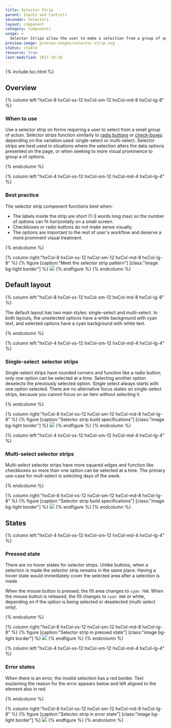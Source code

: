 ```yaml
---
title: Selector Strip
parent: Inputs and Controls
secondar: Selectors
layout: component
category: Components
usage: >
  Selector Strips allow the user to make a selection from a group of options. This pattern is a more visually prominent alternative to check boxes (multi-select) or radio buttons (single-select).
preview-image: preview-images/selector-strip.svg
status: stable
resource: true
last-modified: 2017-10-29
---
```


{% include toc.html %}

## Overview

<div class="hxRow">

{% column left:"hxCol-8 hxCol-xs-12 hxCol-sm-12 hxCol-md-8 hxCol-lg-8" %}

### When to use

Use a selector strip on forms requiring a user to select from a small group of action. Selector strips function similarly to [radio buttons]({{site.baseurl}}/components/radio-buttons.html) or [check-boxes]({{site.baseurl}}/components/checkboxes.html) depending on the variation used: single-select or multi-select. Selector strips are best used in situations where the selection alters the data options presented on the page, or when seeking to more visual prominence to group a of options.

{% endcolumn %}

</div>

<div class="hxRow">

{% column left:"hxCol-4 hxCol-xs-12 hxCol-sm-12 hxCol-md-4 hxCol-lg-4" %}

### Best practice

The selector strip component functions best when:

- The labels inside the strip are short (1-3 words long max) so the number of options can fit horizontally on a small screen.
- Checkboxes or radio buttons do not make sense visually.
- The options are important to the rest of user's workflow and deserve a more prominent visual treatment. 	

{% endcolumn %}

{% column right:"hxCol-8 hxCol-xs-12 hxCol-sm-12 hxCol-md-8 hxCol-lg-8" %}
{% figure [caption:"Meet the selector strip pattern"] [class:"image bg-light border"] %}
![]({{site.url}}/assets/images/components/inputs-and-controls/selector-strip/select-strip-hero.svg)
{% endfigure %}
{% endcolumn %}

</div>

## Default layout

<div class="hxRow">

{% column left:"hxCol-8 hxCol-xs-12 hxCol-sm-12 hxCol-md-8 hxCol-lg-8" %}

The default layout has two main styles: single-select and multi-select. In both layouts, the unselected options have a white background with cyan text, and selected options have a cyan background with white text. 

{% endcolumn %}

</div>

<div class="hxRow">

{% column left:"hxCol-4 hxCol-xs-12 hxCol-sm-12 hxCol-md-4 hxCol-lg-4" %}

### Single-select  selector strips

Single-select strips have rounded corners and function like a radio button; only one option can be selected at a time. Selecting another option deselects the previously selected option. Single select always starts with one option selected. There are no alternative focus states on single-select strips, because you cannot focus on an item without selecting it.

{% endcolumn %}

{% column right:"hxCol-8 hxCol-xs-12 hxCol-sm-12 hxCol-md-8 hxCol-lg-8" %}
{% figure [caption:"Selector strip build specifications"] [class:"image bg-light border"] %}
![]({{site.url}}/assets/images/components/inputs-and-controls/selector-strip/select-strip-single.svg)
{% endfigure %}
{% endcolumn %}

</div>

<div class="hxRow">

{% column left:"hxCol-4 hxCol-xs-12 hxCol-sm-12 hxCol-md-4 hxCol-lg-4" %}

### Multi-select selector strips

Multi-select selector strips have more squared edges and function like checkboxes so more than one option can be selected at a time. The primary use-case for mult-select is selecting days of the week.


{% endcolumn %}

{% column right:"hxCol-8 hxCol-xs-12 hxCol-sm-12 hxCol-md-8 hxCol-lg-8" %}
{% figure [caption:"Selector strip build specifications"] [class:"image bg-light border"] %}
![]({{site.url}}/assets/images/components/inputs-and-controls/selector-strip/select-strip-multi.svg)
{% endfigure %}
{% endcolumn %}
	
</div>

## States

<div class="hxRow">

{% column left:"hxCol-4 hxCol-xs-12 hxCol-sm-12 hxCol-md-4 hxCol-lg-4" %}

### Pressed state

There are no hover states for selector strips. Unlike buttons, when a selection is made the selector strip remains in the same place. Having a hover state would immediately cover the selected area after a selection is made.

When the mouse button is pressed, the fill area changes to `cyan 700`. When the mouse button is released, the fill changes to `cyan 900` or white, depending on if the option is being selected or deselected (multi-select only).

{% endcolumn %}

{% column right:"hxCol-8 hxCol-xs-12 hxCol-sm-12 hxCol-md-8 hxCol-lg-8" %}
{% figure [caption:"Selector strip in pressed state"] [class:"image bg-light border"] %}
![]({{site.url}}/assets/images/components/inputs-and-controls/selector-strip/select-strip-pressed.svg)
{% endfigure %}
{% endcolumn %}
	
</div>

<div class="hxRow">

{% column left:"hxCol-4 hxCol-xs-12 hxCol-sm-12 hxCol-md-4 hxCol-lg-4" %}

### Error states

When there is an error, the invalid selection has a red border. Text explaining the reason for the error appears below and left aligned to the element also in red.

{% endcolumn %}

{% column right:"hxCol-8 hxCol-xs-12 hxCol-sm-12 hxCol-md-8 hxCol-lg-8" %}
{% figure [caption:"Selector strip in error state"] [class:"image bg-light border"] %}
![]({{site.url}}/assets/images/components/inputs-and-controls/selector-strip/select-strip-error.svg)
{% endfigure %}
{% endcolumn %}
	
</div>